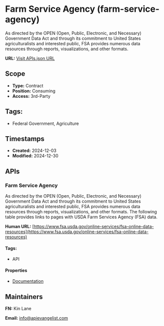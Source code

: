 # Farm Service Agency (farm-service-agency)
As directed by the OPEN (Open, Public, Electronic, and Necessary) Government
Data Act and through its commitment to United States agriculturalists and
interested public, FSA provides numerous data resources through reports,
visualizations, and other formats.

**URL:** [Visit APIs.json URL](
https://raw.githubusercontent.com/api-evangelist/farm-service-agency/refs/heads/main/apis.yml)

## Scope

- **Type:** Contract 
- **Position:** Consuming 
- **Access:** 3rd-Party 

## Tags:

 - Federal Government, Agriculture

## Timestamps

- **Created:** 2024-12-03 
- **Modified:** 2024-12-30 

## APIs

### Farm Service Agency

As directed by the OPEN (Open, Public, Electronic, and Necessary)
Government Data Act and through its commitment to United States
agriculturalists and interested public, FSA provides numerous data
resources through reports, visualizations, and other formats. The
following table provides links to pages with USDA Farm Services Agency
(FSA) data.

**Human URL:** [https://www.fsa.usda.gov/online-services/fsa-online-data-resources](https://www.fsa.usda.gov/online-services/fsa-online-data-resources)


#### Tags:

 - API

#### Properties

- [Documentation](https://www.fsa.usda.gov/online-services/fsa-online-data-resources)

## Maintainers

**FN:** Kin Lane

**Email:** info@apievangelist.com

